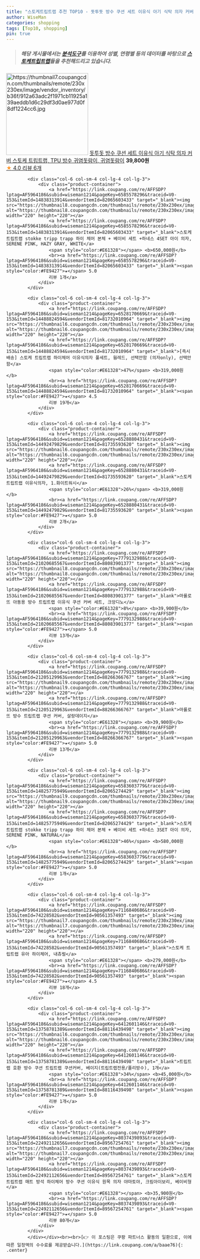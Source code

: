 ```yaml
---
title: "스토케트립트랩 추천 TOP10 - 돗투돗 방수 쿠션 세트 이유식 아기 식탁 의자 커버 스토케 트립트랩, TPU 방수 귀염돗람이, 귀염돗람이"
author: WiseMan
categories: shopping
tags: [Top10, shopping]
pin: true
---
```


> ##### 해당 게시물에서는 [**분석도구**](https://itemscout.io/)를 이용하여 **성별**, **연령별** 등의 데이터를 바탕으로 [**스토케트립트랩**](https://link.coupang.com/a/baae76)들을 추천해드리고 있습니다.
<div class="container"><div class="row">
            <div class="col-6 col-sm-4 col-lg-4 col-lg-3">
                <div class="product-container">
                    <a href="https://link.coupang.com/re/AFFSDP?lptag=AF5964186&subid=wiseman1214&pageKey=7627682644&traceid=V0-153&itemId=20236831332&vendorItemId=88560172920" target="_blank"><img src="https://thumbnail7.coupangcdn.com/thumbnails/remote/230x230ex/image/vendor_inventory/b36f/912a63adc2f1971cb11925a139aeddb1d6c29df3d0ae977d0f8df1224cc6.jpg" alt="https://thumbnail7.coupangcdn.com/thumbnails/remote/230x230ex/image/vendor_inventory/b36f/912a63adc2f1971cb11925a139aeddb1d6c29df3d0ae977d0f8df1224cc6.jpg" width="220" height="220"></a>
                    <a href="https://link.coupang.com/re/AFFSDP?lptag=AF5964186&subid=wiseman1214&pageKey=7627682644&traceid=V0-153&itemId=20236831332&vendorItemId=88560172920" target="_blank">돗투돗 방수 쿠션 세트 이유식 아기 식탁 의자 커버 스토케 트립트랩, TPU 방수 귀염돗람이, 귀염돗람이</a>
                    <span style="color:#E61328"></span> <b>39,800원</b>
                    <br><a href="https://link.coupang.com/re/AFFSDP?lptag=AF5964186&subid=wiseman1214&pageKey=7627682644&traceid=V0-153&itemId=20236831332&vendorItemId=88560172920" target="_blank"><span style="color:#FE9427">★</span> 4.0
                    리뷰 6개</a>
                </div>
            </div>
            
            <div class="col-6 col-sm-4 col-lg-4 col-lg-3">
                <div class="product-container">
                    <a href="https://link.coupang.com/re/AFFSDP?lptag=AF5964186&subid=wiseman1214&pageKey=6585578296&traceid=V0-153&itemId=14838313914&vendorItemId=82065603433" target="_blank"><img src="https://thumbnail8.coupangcdn.com/thumbnails/remote/230x230ex/image/vendor_inventory/55b1/a9b4d63442f0b2121f7e4630290d081d446cb0591bb4aff1015a9d720baf.jpg" alt="https://thumbnail8.coupangcdn.com/thumbnails/remote/230x230ex/image/vendor_inventory/55b1/a9b4d63442f0b2121f7e4630290d081d446cb0591bb4aff1015a9d720baf.jpg" width="220" height="220"></a>
                    <a href="https://link.coupang.com/re/AFFSDP?lptag=AF5964186&subid=wiseman1214&pageKey=6585578296&traceid=V0-153&itemId=14838313914&vendorItemId=82065603433" target="_blank">스토케 트립트랩 stokke tripp trapp 하이 체어 본체 + 베이비 세트 +하네스 4SET 아이 의자, SERENE PINK, HAZY GRAY, WHITE</a>
                    <span style="color:#E61328"></span> <b>650,000원</b>
                    <br><a href="https://link.coupang.com/re/AFFSDP?lptag=AF5964186&subid=wiseman1214&pageKey=6585578296&traceid=V0-153&itemId=14838313914&vendorItemId=82065603433" target="_blank"><span style="color:#FE9427">★</span> 5.0
                    리뷰 1개</a>
                </div>
            </div>
            
            <div class="col-6 col-sm-4 col-lg-4 col-lg-3">
                <div class="product-container">
                    <a href="https://link.coupang.com/re/AFFSDP?lptag=AF5964186&subid=wiseman1214&pageKey=6528170669&traceid=V0-153&itemId=14488824594&vendorItemId=81732010964" target="_blank"><img src="https://thumbnail6.coupangcdn.com/thumbnails/remote/230x230ex/image/vendor_inventory/4e2b/25ece4c1f95fa4936ffe5595087582d4f3af9904da361c36f0ca57e39b03.jpg" alt="https://thumbnail6.coupangcdn.com/thumbnails/remote/230x230ex/image/vendor_inventory/4e2b/25ece4c1f95fa4936ffe5595087582d4f3af9904da361c36f0ca57e39b03.jpg" width="220" height="220"></a>
                    <a href="https://link.coupang.com/re/AFFSDP?lptag=AF5964186&subid=wiseman1214&pageKey=6528170669&traceid=V0-153&itemId=14488824594&vendorItemId=81732010964" target="_blank">[즉시배송] 스토케 트립트랩 하이체어 이유식의자 풀세트, 웜레드, 선택안함 (의자only), 선택안함</a>
                    <span style="color:#E61328">47%</span> <b>319,000원</b>
                    <br><a href="https://link.coupang.com/re/AFFSDP?lptag=AF5964186&subid=wiseman1214&pageKey=6528170669&traceid=V0-153&itemId=14488824594&vendorItemId=81732010964" target="_blank"><span style="color:#FE9427">★</span> 4.5
                    리뷰 19개</a>
                </div>
            </div>
            
            <div class="col-6 col-sm-4 col-lg-4 col-lg-3">
                <div class="product-container">
                    <a href="https://link.coupang.com/re/AFFSDP?lptag=AF5964186&subid=wiseman1214&pageKey=6528880431&traceid=V0-153&itemId=14492479829&vendorItemId=81735593620" target="_blank"><img src="https://thumbnail6.coupangcdn.com/thumbnails/remote/230x230ex/image/vendor_inventory/4e2b/25ece4c1f95fa4936ffe5595087582d4f3af9904da361c36f0ca57e39b03.jpg" alt="https://thumbnail6.coupangcdn.com/thumbnails/remote/230x230ex/image/vendor_inventory/4e2b/25ece4c1f95fa4936ffe5595087582d4f3af9904da361c36f0ca57e39b03.jpg" width="220" height="220"></a>
                    <a href="https://link.coupang.com/re/AFFSDP?lptag=AF5964186&subid=wiseman1214&pageKey=6528880431&traceid=V0-153&itemId=14492479829&vendorItemId=81735593620" target="_blank">스토케 트립트랩 이유식의자, 1.화이트워시</a>
                    <span style="color:#E61328">26%</span> <b>319,000원</b>
                    <br><a href="https://link.coupang.com/re/AFFSDP?lptag=AF5964186&subid=wiseman1214&pageKey=6528880431&traceid=V0-153&itemId=14492479829&vendorItemId=81735593620" target="_blank"><span style="color:#FE9427">★</span> 5.0
                    리뷰 2개</a>
                </div>
            </div>
            
            <div class="col-6 col-sm-4 col-lg-4 col-lg-3">
                <div class="product-container">
                    <a href="https://link.coupang.com/re/AFFSDP?lptag=AF5964186&subid=wiseman1214&pageKey=7779132988&traceid=V0-153&itemId=21020685567&vendorItemId=88083901377" target="_blank"><img src="https://thumbnail8.coupangcdn.com/thumbnails/remote/230x230ex/image/rs_quotation_api/vccvd6hw/b0f3313c9f71438981d0dece10b11481.jpg" alt="https://thumbnail8.coupangcdn.com/thumbnails/remote/230x230ex/image/rs_quotation_api/vccvd6hw/b0f3313c9f71438981d0dece10b11481.jpg" width="220" height="220"></a>
                    <a href="https://link.coupang.com/re/AFFSDP?lptag=AF5964186&subid=wiseman1214&pageKey=7779132988&traceid=V0-153&itemId=21020685567&vendorItemId=88083901377" target="_blank">마롤로뜨 아동용 방수 트립트랩 이유식 쿠션 커버 세트, 크앙디노</a>
                    <span style="color:#E61328">8%</span> <b>39,900원</b>
                    <br><a href="https://link.coupang.com/re/AFFSDP?lptag=AF5964186&subid=wiseman1214&pageKey=7779132988&traceid=V0-153&itemId=21020685567&vendorItemId=88083901377" target="_blank"><span style="color:#FE9427">★</span> 5.0
                    리뷰 13개</a>
                </div>
            </div>
            
            <div class="col-6 col-sm-4 col-lg-4 col-lg-3">
                <div class="product-container">
                    <a href="https://link.coupang.com/re/AFFSDP?lptag=AF5964186&subid=wiseman1214&pageKey=7779132988&traceid=V0-153&itemId=21205129963&vendorItemId=88266366767" target="_blank"><img src="https://thumbnail9.coupangcdn.com/thumbnails/remote/230x230ex/image/rs_quotation_api/slioqxu5/00a900e321c849faafcb3c39d975f1db.jpg" alt="https://thumbnail9.coupangcdn.com/thumbnails/remote/230x230ex/image/rs_quotation_api/slioqxu5/00a900e321c849faafcb3c39d975f1db.jpg" width="220" height="220"></a>
                    <a href="https://link.coupang.com/re/AFFSDP?lptag=AF5964186&subid=wiseman1214&pageKey=7779132988&traceid=V0-153&itemId=21205129963&vendorItemId=88266366767" target="_blank">마롤로뜨 방수 트립트랩 쿠션 커버, 살랑데이지</a>
                    <span style="color:#E61328"></span> <b>39,900원</b>
                    <br><a href="https://link.coupang.com/re/AFFSDP?lptag=AF5964186&subid=wiseman1214&pageKey=7779132988&traceid=V0-153&itemId=21205129963&vendorItemId=88266366767" target="_blank"><span style="color:#FE9427">★</span> 5.0
                    리뷰 13개</a>
                </div>
            </div>
            
            <div class="col-6 col-sm-4 col-lg-4 col-lg-3">
                <div class="product-container">
                    <a href="https://link.coupang.com/re/AFFSDP?lptag=AF5964186&subid=wiseman1214&pageKey=6583603779&traceid=V0-153&itemId=14825775949&vendorItemId=82065274429" target="_blank"><img src="https://thumbnail9.coupangcdn.com/thumbnails/remote/230x230ex/image/vendor_inventory/8d35/2529aad36b00717184cf4cf22b120009569dbc367ea79ef6ab192252f81b.jpg" alt="https://thumbnail9.coupangcdn.com/thumbnails/remote/230x230ex/image/vendor_inventory/8d35/2529aad36b00717184cf4cf22b120009569dbc367ea79ef6ab192252f81b.jpg" width="220" height="220"></a>
                    <a href="https://link.coupang.com/re/AFFSDP?lptag=AF5964186&subid=wiseman1214&pageKey=6583603779&traceid=V0-153&itemId=14825775949&vendorItemId=82065274429" target="_blank">스토케 트립트랩 stokke tripp trapp 하이 체어 본체 + 베이비 세트 +하네스 3SET 아이 의자, SERENE PINK, NATURAL</a>
                    <span style="color:#E61328">46%</span> <b>580,000원</b>
                    <br><a href="https://link.coupang.com/re/AFFSDP?lptag=AF5964186&subid=wiseman1214&pageKey=6583603779&traceid=V0-153&itemId=14825775949&vendorItemId=82065274429" target="_blank"><span style="color:#FE9427">★</span> 5.0
                    리뷰 1개</a>
                </div>
            </div>
            
            <div class="col-6 col-sm-4 col-lg-4 col-lg-3">
                <div class="product-container">
                    <a href="https://link.coupang.com/re/AFFSDP?lptag=AF5964186&subid=wiseman1214&pageKey=7116840686&traceid=V0-153&itemId=74228582&vendorItemId=90561357493" target="_blank"><img src="https://thumbnail7.coupangcdn.com/thumbnails/remote/230x230ex/image/vendor_inventory/9382/ae447b4fad32fd77e811d9d909c793997b88d0eae1600e56ed1725f86f80.jpg" alt="https://thumbnail7.coupangcdn.com/thumbnails/remote/230x230ex/image/vendor_inventory/9382/ae447b4fad32fd77e811d9d909c793997b88d0eae1600e56ed1725f86f80.jpg" width="220" height="220"></a>
                    <a href="https://link.coupang.com/re/AFFSDP?lptag=AF5964186&subid=wiseman1214&pageKey=7116840686&traceid=V0-153&itemId=74228582&vendorItemId=90561357493" target="_blank">스토케 트립트랩 유아 하이체어, 내츄럴</a>
                    <span style="color:#E61328"></span> <b>279,000원</b>
                    <br><a href="https://link.coupang.com/re/AFFSDP?lptag=AF5964186&subid=wiseman1214&pageKey=7116840686&traceid=V0-153&itemId=74228582&vendorItemId=90561357493" target="_blank"><span style="color:#FE9427">★</span> 4.5
                    리뷰 18개</a>
                </div>
            </div>
            
            <div class="col-6 col-sm-4 col-lg-4 col-lg-3">
                <div class="product-container">
                    <a href="https://link.coupang.com/re/AFFSDP?lptag=AF5964186&subid=wiseman1214&pageKey=6412601146&traceid=V0-153&itemId=13758781389&vendorItemId=88116439498" target="_blank"><img src="https://thumbnail6.coupangcdn.com/thumbnails/remote/230x230ex/image/vendor_inventory/3f53/d68f05a68d59c18d17979ce30589162ad81d87b85e9f3676a460e38350dd.jpeg" alt="https://thumbnail6.coupangcdn.com/thumbnails/remote/230x230ex/image/vendor_inventory/3f53/d68f05a68d59c18d17979ce30589162ad81d87b85e9f3676a460e38350dd.jpeg" width="220" height="220"></a>
                    <a href="https://link.coupang.com/re/AFFSDP?lptag=AF5964186&subid=wiseman1214&pageKey=6412601146&traceid=V0-153&itemId=13758781389&vendorItemId=88116439498" target="_blank">트립트랩 호환 방수 쿠션 트립트랩 쿠션커버, 베이지(트립트랩전용/폴리방수), 1개</a>
                    <span style="color:#E61328">34%</span> <b>45,000원</b>
                    <br><a href="https://link.coupang.com/re/AFFSDP?lptag=AF5964186&subid=wiseman1214&pageKey=6412601146&traceid=V0-153&itemId=13758781389&vendorItemId=88116439498" target="_blank"><span style="color:#FE9427">★</span> 5.0
                    리뷰 1개</a>
                </div>
            </div>
            
            <div class="col-6 col-sm-4 col-lg-4 col-lg-3">
                <div class="product-container">
                    <a href="https://link.coupang.com/re/AFFSDP?lptag=AF5964186&subid=wiseman1214&pageKey=8037439893&traceid=V0-153&itemId=22492112656&vendorItemId=89567254761" target="_blank"><img src="https://thumbnail7.coupangcdn.com/thumbnails/remote/230x230ex/image/vendor_inventory/00fe/e490a520c357dafd49570783a53f79b83c38352b818fe9038df155d2c569.jpg" alt="https://thumbnail7.coupangcdn.com/thumbnails/remote/230x230ex/image/vendor_inventory/00fe/e490a520c357dafd49570783a53f79b83c38352b818fe9038df155d2c569.jpg" width="220" height="220"></a>
                    <a href="https://link.coupang.com/re/AFFSDP?lptag=AF5964186&subid=wiseman1214&pageKey=8037439893&traceid=V0-153&itemId=22492112656&vendorItemId=89567254761" target="_blank">스토케 트립트랩 매트 방석 하이체어 방수 쿠션 이유식 원목 의자 야마토야, 크림아이보리, 베이비형</a>
                    <span style="color:#E61328"></span> <b>35,900원</b>
                    <br><a href="https://link.coupang.com/re/AFFSDP?lptag=AF5964186&subid=wiseman1214&pageKey=8037439893&traceid=V0-153&itemId=22492112656&vendorItemId=89567254761" target="_blank"><span style="color:#FE9427">★</span> 5.0
                    리뷰 80개</a>
                </div>
            </div>
            </div></div><br><br>[👉 이 포스팅은 쿠팡 파트너스 활동의 일환으로, 이에 따른 일정액의 수수료를 제공받습니다.](https://link.coupang.com/a/baae76){: .center}